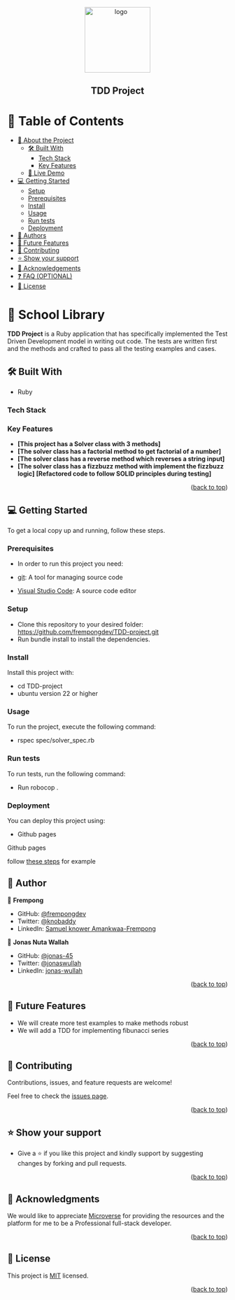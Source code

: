 
<a name="readme-top"></a>

<div align="center">
  <!-- You are encouraged to replace this logo with your own! Otherwise you can also remove it. -->
  <img src="https://content.myconnectsuite.com/api/documents/fedd1ea26ac64d9c9c2e7cb9f3e7ffd2.jpeg" alt="logo" width="150"  height="auto" />
  <br/>

  <h2><b>TDD Project</b></h2>

</div>

<!-- TABLE OF CONTENTS -->

# 📗 Table of Contents

- [📖 About the Project](#about-project)
  - [🛠 Built With](#built-with)
    - [Tech Stack](#tech-stack)
    - [Key Features](#key-features)
  - [🚀 Live Demo](#live-demo)
- [💻 Getting Started](#getting-started)
  - [Setup](#setup)
  - [Prerequisites](#prerequisites)
  - [Install](#install)
  - [Usage](#usage)
  - [Run tests](#run-tests)
  - [Deployment](#triangular_flag_on_post-deployment)
- [👥 Authors](#authors)
- [🔭 Future Features](#future-features)
- [🤝 Contributing](#contributing)
- [⭐️ Show your support](#support)
- [🙏 Acknowledgements](#acknowledgements)
- [❓ FAQ (OPTIONAL)](#faq)
- [📝 License](#license)

<!-- PROJECT DESCRIPTION -->

# 📖 School Library  <a name="about-project"></a>

**TDD Project** is a Ruby application that has specifically implemented the Test Driven Development model in writing out code. The tests are written first and the methods and crafted to pass all the testing examples and cases.


## 🛠 Built With <a name="built-with"></a>
- Ruby

### Tech Stack <a name="tech-stack"></a>

<!-- Features -->

### Key Features <a name="key-features"></a>

- **[This project has a Solver class with 3 methods]**
- **[The solver class has a  factorial method to get factorial of a number]**
- **[The solver class has a  reverse method which reverses a string input]**
- **[The solver class has a fizzbuzz method with implement the fizzbuzz logic]**
 **[Refactored code to follow SOLID principles during testing]**


<p align="right">(<a href="#readme-top">back to top</a>)</p>

## 💻 Getting Started <a name="getting-started"></a>


To get a local copy up and running, follow these steps.

### Prerequisites

- In order to run this project you need:

- [git](https://git-scm.com/downloads): A tool for managing source code
- [Visual Studio Code](https://code.visualstudio.com/): A source code editor

### Setup

- Clone this repository to your desired folder: https://github.com/frempongdev/TDD-project.git
- Run bundle install to install the dependencies.

### Install
Install this project with:

-  cd TDD-project
-  ubuntu version 22 or higher

### Usage
To run the project, execute the following command:

- rspec spec/solver_spec.rb

### Run tests

To run tests, run the following command:
- Run robocop . 

### Deployment

You can deploy this project using:
- Github pages

Github pages

<p>follow <a href="https://www.w3schools.com/git/git_remote_pages.asp?remote=github">these steps</a> for example</p>
<!--
Example:

```sh

```
 -->

<p align="right">(<a href="#readme-top">back to top</a>)</p>

<!-- AUTHORS -->

## 👥 Author <a name="authors"></a>

👤 **Frempong**

- GitHub: [@frempongdev](https://github.com/frempongdev)
- Twitter: [@knobaddy](https://twitter.com/knobaddy)
- LinkedIn: [Samuel knower Amankwaa-Frempong](https://www.linkedin.com/in/frempongdev/)

👤 **Jonas Nuta Wallah**

- GitHub: [@jonas-45](https://github.com/jonas-45)
- Twitter: [@jonaswullah](https://twitter.com/jonaswullah)
- LinkedIn: [jonas-wullah](https://linkedin.com/in/jonas-wullah)

<p align="right">(<a href="#readme-top">back to top</a>)</p>

<!-- FUTURE FEATURES -->

## 🔭 Future Features <a name="future-features"></a>
- We will create more test examples to make methods robust
- We will add a TDD for implementing fibunacci series


<p align="right">(<a href="#readme-top">back to top</a>)</p>

<!-- CONTRIBUTING -->

## 🤝 Contributing <a name="contributing"></a>

Contributions, issues, and feature requests are welcome!

Feel free to check the [issues page](https://github.com/frempongdev/TDD-project/issues).

<p align="right">(<a href="#readme-top">back to top</a>)</p>

<!-- SUPPORT -->

## ⭐️ Show your support <a name="support"></a>

- Give a ⭐️ if you like this project and kindly support by suggesting changes by forking and pull requests.


<p align="right">(<a href="#readme-top">back to top</a>)</p>

<!-- ACKNOWLEDGEMENTS -->

## 🙏 Acknowledgments <a name="acknowledgements"></a>

We would like to appreciate [Microverse](https://www.microverse.org/) for providing the resources and the platform for me to be a Professional full-stack developer.

<p align="right">(<a href="#readme-top">back to top</a>)</p>

## 📝 License <a name="license"></a>

This project is [MIT](./LICENSE) licensed.

<p align="right">(<a href="#readme-top">back to top</a>)</p>